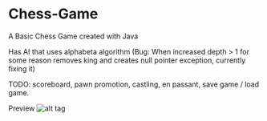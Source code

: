 # Chess-Game
A Basic Chess Game created with Java

Has AI that uses alphabeta algorithm
(Bug: When increased depth > 1 for some reason removes king and creates null pointer exception, currently fixing it)


TODO: 
scoreboard, 
pawn promotion, 
castling, 
en passant,
save game / load game.

Preview
![alt tag](https://raw.githubusercontent.com/SHeston/Chess-Game/master/path/to/chess_capture.png)

